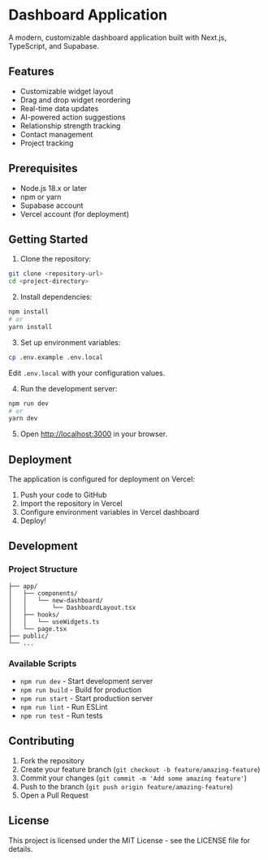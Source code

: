 # Dashboard Application

A modern, customizable dashboard application built with Next.js, TypeScript, and Supabase.

## Features

- Customizable widget layout
- Drag and drop widget reordering
- Real-time data updates
- AI-powered action suggestions
- Relationship strength tracking
- Contact management
- Project tracking

## Prerequisites

- Node.js 18.x or later
- npm or yarn
- Supabase account
- Vercel account (for deployment)

## Getting Started

1. Clone the repository:
```bash
git clone <repository-url>
cd <project-directory>
```

2. Install dependencies:
```bash
npm install
# or
yarn install
```

3. Set up environment variables:
```bash
cp .env.example .env.local
```
Edit `.env.local` with your configuration values.

4. Run the development server:
```bash
npm run dev
# or
yarn dev
```

5. Open [http://localhost:3000](http://localhost:3000) in your browser.

## Deployment

The application is configured for deployment on Vercel:

1. Push your code to GitHub
2. Import the repository in Vercel
3. Configure environment variables in Vercel dashboard
4. Deploy!

## Development

### Project Structure

```
├── app/
│   ├── components/
│   │   └── new-dashboard/
│   │       └── DashboardLayout.tsx
│   ├── hooks/
│   │   └── useWidgets.ts
│   └── page.tsx
├── public/
└── ...
```

### Available Scripts

- `npm run dev` - Start development server
- `npm run build` - Build for production
- `npm run start` - Start production server
- `npm run lint` - Run ESLint
- `npm run test` - Run tests

## Contributing

1. Fork the repository
2. Create your feature branch (`git checkout -b feature/amazing-feature`)
3. Commit your changes (`git commit -m 'Add some amazing feature'`)
4. Push to the branch (`git push origin feature/amazing-feature`)
5. Open a Pull Request

## License

This project is licensed under the MIT License - see the LICENSE file for details. 